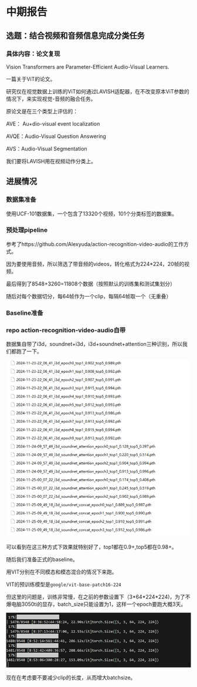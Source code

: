 # 中期报告

## 选题：结合视频和音频信息完成分类任务

### 具体内容：论文复现

Vision Transformers are Parameter-Efficient Audio-Visual Learners.

一篇关于ViT的论文。

研究仅在视觉数据上训练的ViT如何通过LAVISH适配器，在不改变原本ViT参数的情况下，来实现视觉-音频的融合任务。

原论文是在三个类型上评估的：

AVE： Au+dio-visual event localization

AVQE：Audio-Visual Question Answering

AVS：Audio-Visual Segmentation

我们要将LAVISH用在视频动作分类上。

## 进展情况

### 数据集准备

使用UCF-101数据集，一个包含了13320个视频，101个分类标签的数据集。

### 预处理pipeline

参考了https://github.com/Alexyuda/action-recognition-video-audio的工作方式。

因为要使用音频，所以筛选了带音频的videos，转化格式为224*224，20帧的视频。

最后得到了8548+3260=11808个数据（按照默认的训练集和测试集划分）

随后对每个数据切分，每64帧作为一个clip，每隔64帧取一个（无重叠）

### Baseline准备

### repo action-recognition-video-audio自带

数据集自带了i3d，soundnet+i3d，i3d+soundnet+attention三种识别，所以我们都跑了一下。

![1732591115415](./pictures/1732591115415.png)

可以看到在这三种方式下效果就特别好了，top1都在0.9+,top5都在0.98+。

随后我们准备正式的baseline。

用VIT分别在不同模态和模态混合的情况下来跑。

VIT的预训练模型是`google/vit-base-patch16-224`

但这里的问题是，训练非常慢，在之前的参数设置下（3\*64\*224\*224)，为了不爆电脑3050ti的显存，batch_size只能设置为1，这样一个epoch要跑大概3天。

![b25474b9978ded6fa0eb9370970d021](pictures/b25474b9978ded6fa0eb9370970d021.png)

现在在考虑要不要减少clip的长度，从而增大batchsize。
